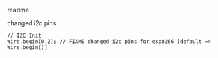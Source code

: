 readme

changed i2c pins

```arduino
// I2C Init
Wire.begin(0,2); // FIXME changed i2c pins for esp8266 [default => Wire.begin()]
```
